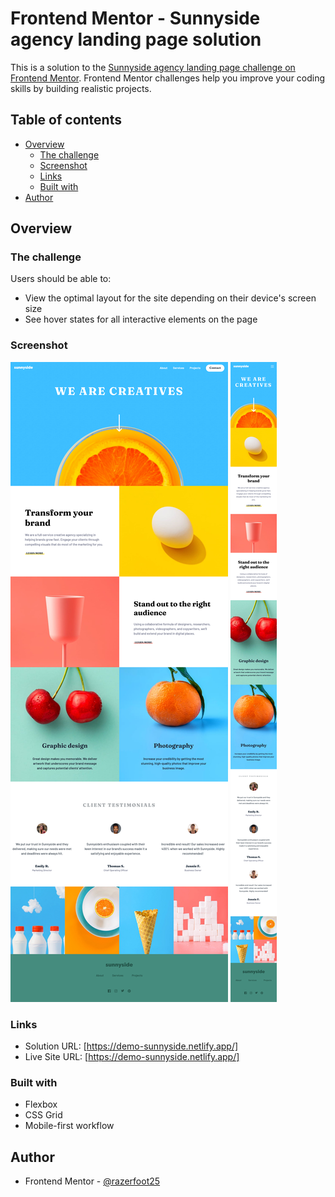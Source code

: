 # Frontend Mentor - Sunnyside agency landing page solution

This is a solution to the [Sunnyside agency landing page challenge on Frontend Mentor](https://www.frontendmentor.io/challenges/sunnyside-agency-landing-page-7yVs3B6ef). Frontend Mentor challenges help you improve your coding skills by building realistic projects.

## Table of contents

- [Overview](#overview)
  - [The challenge](#the-challenge)
  - [Screenshot](#screenshot)
  - [Links](#links)
  - [Built with](#built-with)
- [Author](#author)



## Overview

### The challenge

Users should be able to:

- View the optimal layout for the site depending on their device's screen size
- See hover states for all interactive elements on the page

### Screenshot

![Desktop](./screenshot/desktop.png)
![Mobile](./screenshot/mobile.png)

### Links

- Solution URL: [https://demo-sunnyside.netlify.app/]
- Live Site URL: [https://demo-sunnyside.netlify.app/]


### Built with

- Flexbox
- CSS Grid
- Mobile-first workflow

## Author

- Frontend Mentor - [@razerfoot25](https://www.frontendmentor.io/profile/razerfoot25)


